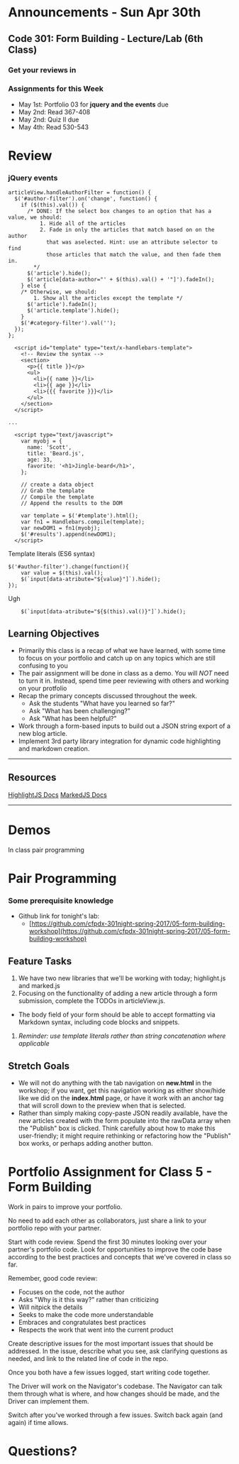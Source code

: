 # Announcements - Sun Apr 30th

## Code 301: Form Building - Lecture/Lab (6th Class)

### Get your reviews in

### Assignments for this Week

* May 1st:  Portfolio 03 for **jquery and the events** due
* May 2nd:  Read 367-408
* May 2nd:  Quiz II due
* May 4th:  Read 530-543


# Review

### jQuery events
```
articleView.handleAuthorFilter = function() {
  $('#author-filter').on('change', function() {
    if ($(this).val()) {
      /* DONE: If the select box changes to an option that has a value, we should:
          1. Hide all of the articles
          2. Fade in only the articles that match based on on the author
            that was aselected. Hint: use an attribute selector to find
            those articles that match the value, and then fade them in.
        */
      $('article').hide();
      $('article[data-author="' + $(this).val() + '"]').fadeIn();
    } else {
    /* Otherwise, we should:
        1. Show all the articles except the template */
      $('article').fadeIn();
      $('article.template').hide();
    }
    $('#category-filter').val('');
  });
};

```

```
  <script id="template" type="text/x-handlebars-template">
    <!-- Review the syntax -->
    <section>
      <p>{{ title }}</p>
      <ul>
        <li>{{ name }}</li>
        <li>{{ age }}</li>
        <li>{{{ favorite }}}</li>
      </ul>
    </section>
  </script>

...

  <script type="text/javascript">
    var myobj = {
      name: 'Scott',
      title: 'Beard.js',
      age: 33,
      favorite: '<h1>Jingle-beard</h1>',
    };

    // create a data object
    // Grab the template
    // Compile the template
    // Append the results to the DOM

    var template = $('#template').html();
    var fn1 = Handlebars.compile(template);
    var newDOM1 = fn1(myobj);
    $('#results').append(newDOM1);
  </script>
```

Template literals (ES6 syntax)

```
$('#author-filter').change(function(){
	var value = $(this).val();
	$(`input[data-atribute="${value}"]`).hide();
});
```

Ugh
```
	$(`input[data-atribute="${$(this).val()}"]`).hide();
```

## Learning Objectives
<!-- the learning objectives from the corresponding class number -->
* Primarily this class is a recap of what we have learned, with some time to focus on your portfolio and catch up on any topics which are still confusing to you
* The pair assignment will be done in class as a demo. You will *NOT* need to turn it in. Instead, spend time peer reviewing with others and working on your protfolio
* Recap the primary concepts discussed throughout the week.
    * Ask the students "What have you learned so far?"
    * Ask "What has been challenging?"
    * Ask "What has been helpful?"
* Work through a form-based inputs to build out a JSON string export of a new blog article.
* Implement 3rd party library integration for dynamic code highlighting and markdown creation.

---

## Resources  
<!-- a list of links if any are necessary for the assignment-->
[HighlightJS Docs](https://highlightjs.org/)
[MarkedJS Docs](https://github.com/chjj/marked)

---


# Demos

In class pair programming

# Pair Programming

### Some prerequisite knowledge

* Github link for tonight's lab:
	* [https://github.com/cfpdx-301night-spring-2017/05-form-building-workshop](https://github.com/cfpdx-301night-spring-2017/05-form-building-workshop) 
		

## Feature Tasks  
<!-- a list or description of the feature tasks you want the students to implement -->
1. We have two new libraries that we'll be working with today; highlight.js and marked.js
1. Focusing on the functionality of adding a new article through a form submission, complete the TODOs in articleView.js.
  * The body field of your form should be able to accept formatting via Markdown syntax, including code blocks and snippets.
1. *Reminder: use template literals rather than string concatenation where applicable*

## Stretch Goals

- We will not do anything with the tab navigation on **new.html** in the workshop; if you want, get this navigation working as either show/hide like we did on the **index.html** page, or have it work with an anchor tag that will scroll down to the preview when that is selected.
- Rather than simply making copy-paste JSON readily available, have the new articles created with the form populate into the rawData array when the "Publish" box is clicked. Think carefully about how to make this user-friendly; it might require rethinking or refactoring how the "Publish" box works, or perhaps adding another button.


# Portfolio Assignment for Class 5 - Form Building

Work in pairs to improve your portfolio.

No need to add each other as collaborators, just share a link to your portfolio repo with your partner.

Start with code review. Spend the first 30 minutes looking over your partner's portfolio code. Look for opportunities to improve the code base according to the best practices and concepts that we've covered in class so far.

Remember, good code review:
 - Focuses on the code, not the author
 - Asks "Why is it this way?" rather than criticizing
 - Will nitpick the details
 - Seeks to make the code more understandable
 - Embraces and congratulates best practices
 - Respects the work that went into the current product

Create descriptive issues for the most important issues that should be addressed. In the issue, describe what you see, ask clarifying questions as needed, and link to the related line of code in the repo.

Once you both have a few issues logged, start writing code together.

The Driver will work on the Navigator's codebase. The Navigator can talk them through what is where, and how changes should be made, and the Driver can implement them.

Switch after you've worked through a few issues. Switch back again (and again) if time allows.


# Questions?





  






